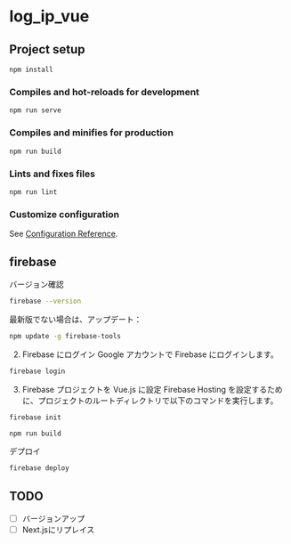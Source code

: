 # log_ip_vue

## Project setup
```
npm install
```

### Compiles and hot-reloads for development
```
npm run serve
```

### Compiles and minifies for production
```
npm run build
```

### Lints and fixes files
```
npm run lint
```

### Customize configuration
See [Configuration Reference](https://cli.vuejs.org/config/).

## firebase

バージョン確認
```sh
firebase --version
```

最新版でない場合は、アップデート：

```sh
npm update -g firebase-tools
```

2. Firebase にログイン
Google アカウントで Firebase にログインします。

```sh
firebase login
```

3. Firebase プロジェクトを Vue.js に設定
Firebase Hosting を設定するために、プロジェクトのルートディレクトリで以下のコマンドを実行します。

```sh
firebase init
```

```sh
npm run build
```

デプロイ

```sh
firebase deploy
```


## TODO
- [ ] バージョンアップ
- [ ] Next.jsにリプレイス
